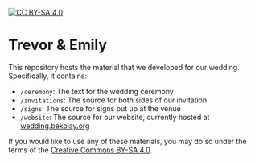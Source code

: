 [![CC BY-SA 4.0](https://i.creativecommons.org/l/by-sa/4.0/88x31.png)](http://creativecommons.org/licenses/by-sa/4.0/)

Trevor & Emily
==============

This repository hosts the material
that we developed for our wedding.
Specifically, it contains:

- `/ceremony`: The text for the wedding ceremony
- `/invitations`: The source for both sides of our invitation
- `/signs`: The source for signs put up at the venue
- `/website`: The source for our website, currently hosted
  at [wedding.bekolay.org](http://wedding.bekolay.org/)

If you would like to use any of these materials,
you may do so under the terms of the
[Creative Commons BY-SA 4.0](http://creativecommons.org/licenses/by-sa/4.0/).
